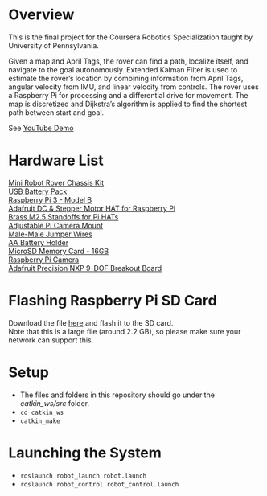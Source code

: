 # Overview
This is the final project for the Coursera Robotics Specialization taught by University of Pennsylvania.

Given a map and April Tags, the rover can find a path, localize itself, and navigate to the goal autonomously. Extended Kalman Filter is used to estimate the rover’s location by combining information from April Tags, angular velocity from IMU, and linear velocity from controls. The rover uses a Raspberry Pi for processing and a differential drive for movement. The map is discretized and Dijkstra’s algorithm is applied to find the shortest path between start and goal.

See [YouTube Demo](https://youtu.be/1QYWjZRNBkY)

# Hardware List
[Mini Robot Rover Chassis Kit](https://www.adafruit.com/product/2939)\
[USB Battery Pack](https://www.adafruit.com/product/1959)\
[Raspberry Pi 3 - Model B](https://www.adafruit.com/product/3055)\
[Adafruit DC & Stepper Motor HAT for Raspberry Pi](https://www.adafruit.com/product/2348)\
[Brass M2.5 Standoffs for Pi HATs](https://www.adafruit.com/product/2336)\
[Adjustable Pi Camera Mount](https://www.adafruit.com/product/1434)\
[Male-Male Jumper Wires](https://www.adafruit.com/product/1957)\
[AA Battery Holder](https://www.adafruit.com/product/830)\
[MicroSD Memory Card - 16GB](https://www.adafruit.com/product/2693)\
[Raspberry Pi Camera](https://www.adafruit.com/product/3099)\
[Adafruit Precision NXP 9-DOF Breakout Board](https://www.adafruit.com/product/3463)

# Flashing Raspberry Pi SD Card
Download the file [here](https://d18ky98rnyall9.cloudfront.net/_aaf798f8a9b9dc160c0540dfb59115ae_coursera_robotics_capstone_pi.zip?Expires=1548374400&Signature=HGl0vM-gtdbpO-0owbbSREmklGSr2BZXuRpvVdBUIsre3ekkJYSdY-9EDtxd3Lay2LC7zLKFk2HX0FQaZJ3JNzp-PVkMydqBGmjmpR-hdUiM7rfzlcrLW9f25ZHSgBBGvPT0NMkACRzxD~i81dYJABjMb15CW9xvnMcUhvu-Fpg_&Key-Pair-Id=APKAJLTNE6QMUY6HBC5A) and flash it to the SD card.\
Note that this is a large file (around 2.2 GB), so please make sure your network can support this.

# Setup
- The files and folders in this repository should go under the _catkin_ws/src_ folder.
- `cd catkin_ws`
- `catkin_make`

# Launching the System
- `roslaunch robot_launch robot.launch`
- `roslaunch robot_control robot_control.launch`
